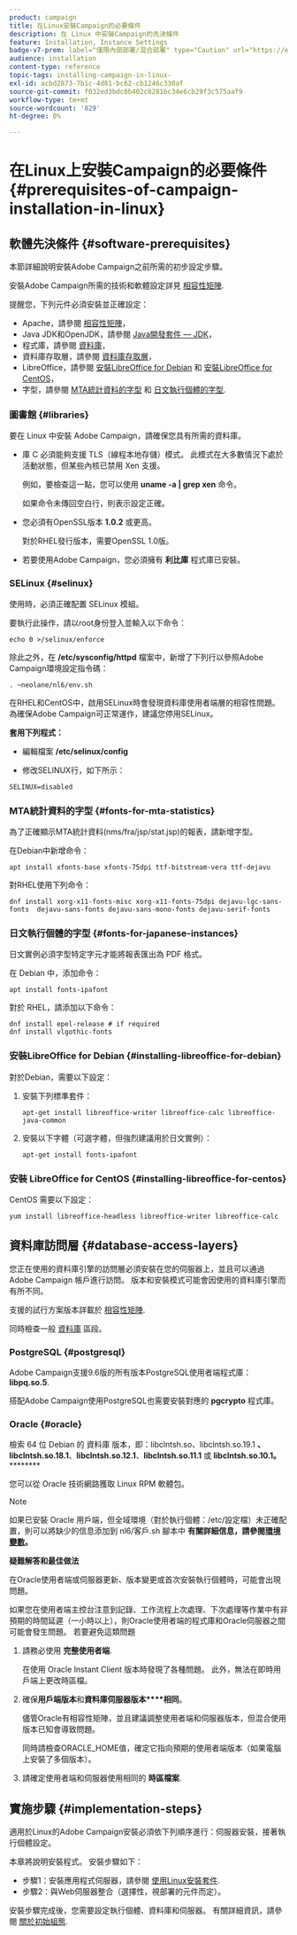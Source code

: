 ```yaml
---
product: campaign
title: 在Linux安裝Campaign的必要條件
description: 在 Linux 中安裝Campaign的先決條件
feature: Installation, Instance Settings
badge-v7-prem: label="僅限內部部署/混合部署" type="Caution" url="https://experienceleague.adobe.com/docs/campaign-classic/using/installing-campaign-classic/architecture-and-hosting-models/hosting-models-lp/hosting-models.html?lang=zh-Hant" tooltip="僅適用於內部部署和混合部署"
audience: installation
content-type: reference
topic-tags: installing-campaign-in-linux-
exl-id: acbd2873-7b1c-4d81-bc62-cb1246c330af
source-git-commit: f032ed3bdc0b402c8281bc34e6cb29f3c575aaf9
workflow-type: tm+mt
source-wordcount: '829'
ht-degree: 0%

---
```


# 在Linux上安裝Campaign的必要條件{#prerequisites-of-campaign-installation-in-linux}

## 軟體先決條件 {#software-prerequisites}

本節詳細說明安裝Adobe Campaign之前所需的初步設定步驟。

安裝Adobe Campaign所需的技術和軟體設定詳見 [相容性矩陣](../../rn/using/compatibility-matrix.md).

提醒您，下列元件必須安裝並正確設定：

* Apache，請參閱 [相容性矩陣](../../rn/using/compatibility-matrix.md)，
* Java JDK和OpenJDK，請參閱 [Java開發套件 — JDK](../../installation/using/application-server.md#jdk)，
* 程式庫，請參閱 [資料庫](#libraries)，
* 資料庫存取層，請參閱 [資料庫存取層](#database-access-layers)，
* LibreOffice，請參閱 [安裝LibreOffice for Debian](#installing-libreoffice-for-debian) 和 [安裝LibreOffice for CentOS](#installing-libreoffice-for-centos)，
* 字型，請參閱 [MTA統計資料的字型](#fonts-for-mta-statistics) 和 [日文執行個體的字型](#fonts-for-japanese-instances).


### 圖書館 {#libraries}

要在 Linux 中安裝 Adobe Campaign，請確保您具有所需的資料庫。

* 庫 C 必須能夠支援 TLS（線程本地存儲）模式。 此模式在大多數情況下處於活動狀態，但某些內核已禁用 Xen 支援。

  例如，要檢查這一點，您可以使用 **uname -a | grep xen** 命令。

  如果命令未傳回空白行，則表示設定正確。

* 您必須有OpenSSL版本 **1.0.2** 或更高。

  對於RHEL發行版本，需要OpenSSL 1.0版。

* 若要使用Adobe Campaign，您必須擁有 **利比庫** 程式庫已安裝。

### SELinux {#selinux}

使用時，必須正確配置 SELinux 模組。

要執行此操作，請以root身份登入並輸入以下命令：

```
echo 0 >/selinux/enforce
```

除此之外，在 **/etc/sysconfig/httpd** 檔案中，新增了下列行以參照Adobe Campaign環境設定指令碼：

```
. ~neolane/nl6/env.sh
```

在RHEL和CentOS中，啟用SELinux時會發現資料庫使用者端層的相容性問題。 為確保Adobe Campaign可正常運作，建議您停用SELinux。

**套用下列程式：**

* 編輯檔案 **/etc/selinux/config**

* 修改SELINUX行，如下所示：

```
SELINUX=disabled
```

### MTA統計資料的字型 {#fonts-for-mta-statistics}

為了正確顯示MTA統計資料(nms/fra/jsp/stat.jsp)的報表，請新增字型。

在Debian中新增命令：

```
apt install xfonts-base xfonts-75dpi ttf-bitstream-vera ttf-dejavu
```

對RHEL使用下列命令：

```
dnf install xorg-x11-fonts-misc xorg-x11-fonts-75dpi dejavu-lgc-sans-fonts  dejavu-sans-fonts dejavu-sans-mono-fonts dejavu-serif-fonts
```

### 日文執行個體的字型 {#fonts-for-japanese-instances}

日文實例必須字型特定字元才能將報表匯出為 PDF 格式。

在 Debian 中，添加命令：

```
apt install fonts-ipafont
```

對於 RHEL，請添加以下命令：

```
dnf install epel-release # if required
dnf install vlgothic-fonts
```

### 安裝LibreOffice for Debian {#installing-libreoffice-for-debian}

對於Debian，需要以下設定：

1. 安裝下列標準套件：

   ```
   apt-get install libreoffice-writer libreoffice-calc libreoffice-java-common
   ```

1. 安裝以下字體（可選字體，但強烈建議用於日文實例）：

   ```
   apt-get install fonts-ipafont
   ```

### 安裝 LibreOffice for CentOS {#installing-libreoffice-for-centos}

CentOS 需要以下設定：

```
yum install libreoffice-headless libreoffice-writer libreoffice-calc
```

## 資料庫訪問層 {#database-access-layers}

您正在使用的資料庫引擎的訪問層必須安裝在您的伺服器上，並且可以通過Adobe Campaign 帳戶進行訪問。 版本和安裝模式可能會因使用的資料庫引擎而有所不同。

支援的試行方案版本詳載於 [相容性矩陣](../../rn/using/compatibility-matrix.md).

同時檢查一般 [資料庫](../../installation/using/database.md) 區段。

### PostgreSQL {#postgresql}

Adobe Campaign支援9.6版的所有版本PostgreSQL使用者端程式庫： **libpq.so.5**.

搭配Adobe Campaign使用PostgreSQL也需要安裝對應的 **pgcrypto** 程式庫。

### Oracle {#oracle}

檢索 64 位 Debian 的 資料庫 版本，即：libclntsh.so、libclntsh.so.19.1 **、libclntsh.so.18.1**、**libclntsh.so.12.1**、**libclntsh.so.11.1** 或 **libclntsh.so.10.1。**********

您可以從 Oracle 技術網路獲取 Linux RPM 軟體包。

>[!NOTE]
>
>如果已安裝 Oracle 用戶端，但全域環境（對於執行個體：/etc/設定檔）未正確配置，則可以將缺少的信息添加到 nl6/客戶.sh 腳本中 **有關詳細信息，請參閱[環境變數](../../installation/using/installing-packages-with-linux.md#environment-variables)。**

**疑難解答和最佳做法**

在Oracle使用者端或伺服器更新、版本變更或首次安裝執行個體時，可能會出現問題。

如果您在使用者端主控台注意到記錄、工作流程上次處理、下次處理等作業中有非預期的時間延遲（一小時以上），則Oracle使用者端的程式庫和Oracle伺服器之間可能會發生問題。 若要避免這類問題

1. 請務必使用 **完整使用者端**.

   在使用 Oracle Instant Client 版本時發現了各種問題。 此外，無法在即時用戶端上更改時區檔。

1. 確保&#x200B;**用戶端版本**&#x200B;和&#x200B;**資料庫伺服器版本****相同**。

   儘管Oracle有相容性矩陣，並且建議調整使用者端和伺服器版本，但混合使用版本已知會導致問題。

   同時請檢查ORACLE_HOME值，確定它指向預期的使用者端版本（如果電腦上安裝了多個版本）。

1. 請確定使用者端和伺服器使用相同的 **時區檔案**.

## 實施步驟 {#implementation-steps}

適用於Linux的Adobe Campaign安裝必須依下列順序進行：伺服器安裝，接著執行個體設定。

本章將說明安裝程式。 安裝步驟如下：

* 步驟1：安裝應用程式伺服器，請參閱 [使用Linux安裝套件](../../installation/using/installing-packages-with-linux.md).
* 步驟2：與Web伺服器整合（選擇性，視部署的元件而定）。

安裝步驟完成後，您需要設定執行個體、資料庫和伺服器。 有關詳細資訊，請參閱 [關於初始組態](../../installation/using/about-initial-configuration.md).
